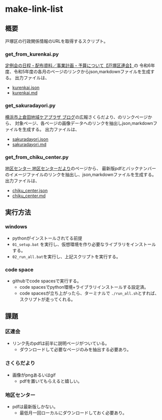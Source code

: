 # make-link-list
## 概要
戸塚区の行政関係情報のURLを取得するスクリプト。

### get_from_kurenkai.py
[定例会の日程・配布資料／事業計画・予算について【戸塚区連会】](https://rarea.events/event/97066)の
令和6年度、令和5年度の各月のページのリンクからjson,markdownファイルを生成する。
出力ファイルは、
- [kurenkai.json](https://github.com/katonobu/make-link-list/blob/main/kurenkai.json)
- [kurenkai.md](https://github.com/katonobu/make-link-list/blob/main/kurenkai.md)

### get_sakuradayori.py
[横浜市上倉田地域ケアプラザ ブログ](http://www.hirakukaicp.or.jp/kamikurata-blog)の広報さくらだより、のリンクページから、
対象ページ、各ページの画像データへのリンクを抽出しjson,markdownファイルを生成する。
出力ファイルは、
- [sakuradayori.json](https://github.com/katonobu/make-link-list/blob/main/sakuradayori.json)
- [sakuradayori.md](https://github.com/katonobu/make-link-list/blob/main/sakuradayori.md)

### get_from_chiku_center.py
[地区センター  地区センターだより](https://totsuka.chiiki-support.jp/centerdayori.html)のページから、
最新版pdfとバックナンバーのイメージファイルのリンクを抽出し、json,markdownファイルを生成する。
出力ファイルは、
- [chiku_center.json](https://github.com/katonobu/make-link-list/blob/main/chiku_center.json)
- [chiku_center.md](https://github.com/katonobu/make-link-list/blob/main/chiku_center.md)

## 実行方法
### windows
- pythonがインストールされてる前提
- `01_setup.bat` を実行し、仮想環境を作り必要なライブラリをインストールする。
- `02_run_all.bat`を実行し、上記スクリプトを実行する。

### code space
- githubでcode spacesで実行する。
  - code spacesでpython環境+ライブラリインストールする設定済。
  - code spacesが立ち上がったら、ターミナルで `./run_all.sh`とすれば、スクリプトが走ってくれる。

## 課題
### 区連会
- リンク先のpdfは前半に説明ページがついている。
  - ダウンロードして必要なページのみを抽出する必要あり。
### さくらだより
- 画像がpngあるいはgif
  - pdfを置いてもらえると嬉しい。

### 地区センター
- pdfは最新版しかない。
  - 最低月一回ローカルにダウンロードしておく必要あり。